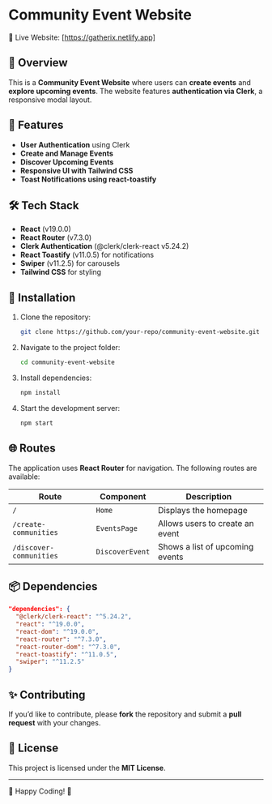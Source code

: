 # Community Event Website
🚀 Live Website: [https://gatherix.netlify.app]
## 📌 Overview
This is a **Community Event Website** where users can **create events** and **explore upcoming events**. The website features **authentication via Clerk**, a responsive modal layout.

## 🚀 Features
- **User Authentication** using Clerk
- **Create and Manage Events**
- **Discover Upcoming Events**
- **Responsive UI with Tailwind CSS**
- **Toast Notifications using react-toastify**

## 🛠️ Tech Stack
- **React** (v19.0.0)
- **React Router** (v7.3.0)
- **Clerk Authentication** (@clerk/clerk-react v5.24.2)
- **React Toastify** (v11.0.5) for notifications
- **Swiper** (v11.2.5) for carousels
- **Tailwind CSS** for styling

## 🔧 Installation
1. Clone the repository:
   ```sh
   git clone https://github.com/your-repo/community-event-website.git
   ```
2. Navigate to the project folder:
   ```sh
   cd community-event-website
   ```
3. Install dependencies:
   ```sh
   npm install
   ```
4. Start the development server:
   ```sh
   npm start
   ```

## 🌐 Routes
The application uses **React Router** for navigation. The following routes are available:

| Route | Component | Description |
|--------|-----------------|-----------------------------|
| `/` | `Home` | Displays the homepage |
| `/create-communities` | `EventsPage` | Allows users to create an event |
| `/discover-communities` | `DiscoverEvent` | Shows a list of upcoming events |

## 📦 Dependencies
```json
"dependencies": {
  "@clerk/clerk-react": "^5.24.2",
  "react": "^19.0.0",
  "react-dom": "^19.0.0",
  "react-router": "^7.3.0",
  "react-router-dom": "^7.3.0",
  "react-toastify": "^11.0.5",
  "swiper": "^11.2.5"
}
```

## ✨ Contributing
If you’d like to contribute, please **fork** the repository and submit a **pull request** with your changes.

## 📄 License
This project is licensed under the **MIT License**.

---

🚀 Happy Coding! 🎉

